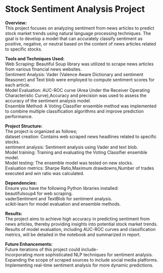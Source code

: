 <h1>Stock Sentiment Analysis Project</h1>

<b>Overview:</b><br>
This project focuses on analyzing sentiment from news articles to predict stock market trends using natural language processing techniques. The goal is to develop a model that can accurately classify sentiment as positive, negative, or neutral based on the content of news articles related to specific stocks.<br>

<b>Tools and Techniques Used:</b><br>
Web Scraping: Beautiful Soup library was utilized to scrape news articles from various financial news websites.<br>
Sentiment Analysis: Vader (Valence Aware Dictionary and sentiment Reasoner) and Text blob were employed to compute sentiment scores for each article.<br>
Model Evaluation: AUC-ROC curve (Area Under the Receiver Operating Characteristic Curve),Accuracy and precision was used to assess the accuracy of the sentiment analysis model.<br>
Ensemble Method: A Voting Classifier ensemble method was implemented to combine multiple classification algorithms and improve prediction performance.<br>

<b>Project Structure:</b><br>
The project is organized as follows;<br>
dataset creation: Contains web scraped news headlines related to specific stocks.<br>
sentiment analysis: Sentiment analysis using Vader and text blob.<br>
Model training: Training and evaluating the Voting Classifier ensemble model.<br>
Model testing:  The ensemble model was tested on new stocks.<br>
Evaluation metrics: Sharpe Ratio,Maximum drawdowns,Number of trades executed and win ratio was calculated.<br>

<b>Dependencies:</b><br>
Ensure you have the following Python libraries installed:<br>
beautifulsoup4 for web scraping.<br>
vaderSentiment and TextBlob for sentiment analysis.<br>
scikit-learn for model evaluation and ensemble methods.<br>


<b>Results:</b><br>
The project aims to achieve high accuracy in predicting sentiment from news articles, thereby providing insights into potential stock market trends. Results of model evaluation, including AUC-ROC curves and classification metrics, will be detailed in the notebook and summarized in report.<br>

<b>Future Enhancements:</b><br>
Future iterations of this project could include-<br>
Incorporating more sophisticated NLP techniques for sentiment analysis.<br>
Expanding the scope of scraped sources to include social media platforms.<br>
Implementing real-time sentiment analysis for more dynamic predictions.<br>
